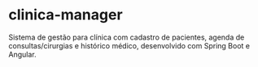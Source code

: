 # clinica-manager
Sistema de gestão para clínica com cadastro de pacientes, agenda de consultas/cirurgias e histórico médico, desenvolvido com Spring Boot e Angular.
